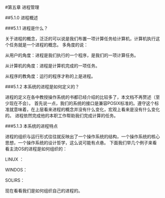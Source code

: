 #第五章  进程管理

##5.1.0  进程概述

###5.1.1 进程是什么？

关于进程的概念，泛泛的可以说是我们布置一项计算任务给计算机，计算机执行这个任务就是一个进程的概念。
多角度的说：

从用户的角度：进程是我们执行的一个程序，是我们的一项计算任务。

从计算机的角度：进程是计算机完成的一项任务。

从程序的教角度：运行的程序才称的上是进程。

###5.1.2 本系统的进程是如何定义的？

进程的定义在各中教授操作系统的书都已经介绍的比较多了，本文档不再赘述（至少现在不会）。
首先说一点，我们的系统的接口是兼容POSIX标准的。遵守这个标准就意味着，在上层看来进程的概念并没有什么变化，宏观上看来是没有什么变化的。
进程依然完成他的本职工作帮助我们完成计算的任务。

###5.1.3 本系统的进程特点

进程的组织与运行形式往往就反映出了一个操作系统的结构，一个操作系统的核心思想，一个操作系统的设计哲学，这么说可能有点悬。
下面我们举几个例子来看看主流OS的进程是如何组织的：

LINUX ：

WINDOS：

SOLIRS：


现在看看我们是如何组织自己的进程的。


